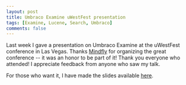 ```yaml
---
layout: post
title: Umbraco Examine uWestFest presentation
tags: [Examine, Lucene, Search, Umbraco]
comments: false
---
```

Last week I gave a presentation on Umbraco Examine at the uWestFest conference in Las Vegas. Thanks [Mindfly](http://www.mindfly.com/) for organizing the great conference -- it was an honor to be part of it! Thank you everyone who attended! I appreciate feedback from anyone who saw my talk.

For those who want it, I have made the slides available [here](/files/2014/umbraco-examine.pdf).
